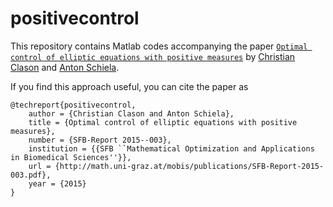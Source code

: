 # positivecontrol

This repository contains Matlab codes accompanying the paper [``Optimal control of elliptic equations with positive measures``](https://www.uni-due.de/~adf040p/preprints/PositiveControl.pdf) by [Christian Clason](http://udue.de/clason) and [Anton Schiela](http://num.math.uni-bayreuth.de/de/team/Schiela_Anton/). 

If you find this approach useful, you can cite the paper as

    @techreport{positivecontrol,
        author = {Christian Clason and Anton Schiela},
        title = {Optimal control of elliptic equations with positive measures},
        number = {SFB-Report 2015--003},
        institution = {{SFB ``Mathematical Optimization and Applications in Biomedical Sciences''}},
        url = {http://math.uni-graz.at/mobis/publications/SFB-Report-2015-003.pdf},
        year = {2015}
    }
